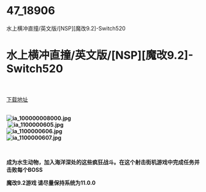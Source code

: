 # 47_18906
水上横冲直撞/英文版/[NSP][魔改9.2]-Switch520
# 水上横冲直撞/英文版/[NSP][魔改9.2]-Switch520
 <br/></br>
[下载地址](https://www.switch520.cc/article/18906 "下载地址")
<br/></br>

<p><strong><img title="ia_100000008000.jpg" src="https://www.switch520.cc/muke_img/2021_06_21_cba72388f7173.jpg" alt="ia_100000008000.jpg"></strong><br>
<strong>&nbsp;<img title="ia_1100000605.jpg" src="https://www.switch520.cc/muke_img/2021_06_21_4cdae5e8379a1.jpg" alt="ia_1100000605.jpg"><br>
<img title="ia_1100000606.jpg" src="https://www.switch520.cc/muke_img/2021_06_21_360fcff36bab6.jpg" alt="ia_1100000606.jpg"><br>
<img title="ia_1100000607.jpg" src="https://www.switch520.cc/muke_img/2021_06_21_c7519ec57e292.jpg" alt="ia_1100000607.jpg"></strong></p>
<p>&nbsp;</p>
<p><strong>成为水生动物，加入海洋深处的这些疯狂战斗。在这个射击街机游戏中完成任务并击败每个BOSS</strong></p>
<p><strong>魔改9.2游戏 请尽量保持系统为11.0.0</strong></p>
